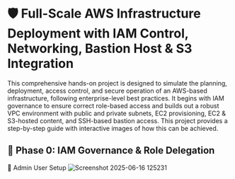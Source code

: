 #  🛡️ Full-Scale AWS Infrastructure Deployment with IAM Control, Networking, Bastion Host & S3 Integration

 This comprehensive hands-on project is designed to simulate the planning, deployment, access control, and secure operation of an AWS-based infrastructure, following enterprise-level best practices. It begins with IAM governance to ensure correct role-based access and builds out a robust VPC environment with public and private subnets, EC2 provisioning, EC2 & S3-hosted content, and SSH-based bastion access. This project provides a step-by-step guide with interactive images of how this can be achieved.

## 🔐 Phase 0: IAM Governance & Role Delegation
👑 Admin User Setup
![Screenshot 2025-06-16 125231](https://github.com/user-attachments/assets/9d429bd5-b793-473a-aa39-9a2f2b7446a8)
